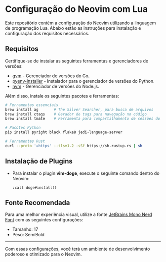 # Configuração do Neovim com Lua

Este repositório contém a configuração do Neovim utilizando a linguagem de programação Lua. Abaixo estão as instruções para instalação e configuração dos requisitos necessários.

## Requisitos

Certifique-se de instalar as seguintes ferramentas e gerenciadores de versões:

- [gvm](https://github.com/moovweb/gvm) - Gerenciador de versões do Go.
- [pyenv-installer](https://github.com/pyenv/pyenv-installer) - Instalador para o gerenciador de versões do Python.
- [nvm](https://github.com/nvm-sh/nvm) - Gerenciador de versões do Node.js.

Além disso, instale os seguintes pacotes e ferramentas:

```bash
# Ferramentas essenciais
brew install ag       # The Silver Searcher, para busca de arquivos
brew install ctags    # Gerador de tags para navegação no código
brew install tmate    # Ferramenta para compartilhamento de sessões do terminal

# Pacotes Python
pip install pyright black flake8 jedi-language-server

# Ferramentas Rust
curl --proto '=https' --tlsv1.2 -sSf https://sh.rustup.rs | sh
```

## Instalação de Plugins

- Para instalar o plugin **vim-doge**, execute o seguinte comando dentro do Neovim:
  ```vim
  :call doge#install()
  ```

## Fonte Recomendada

Para uma melhor experiência visual, utilize a fonte [JetBrains Mono Nerd Font](https://www.nerdfonts.com/font-downloads) com as seguintes configurações:

- Tamanho: 17
- Peso: SemiBold

---

Com essas configurações, você terá um ambiente de desenvolvimento poderoso e otimizado para o Neovim.